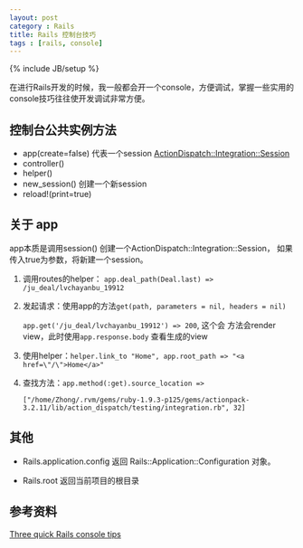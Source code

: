```yaml
---
layout: post
category : Rails
title: Rails 控制台技巧
tags : [rails, console]
---
```

{% include JB/setup %}

在进行Rails开发的时候，我一般都会开一个console，方便调试，掌握一些实用的console技巧往往使开发调试非常方便。


## 控制台公共实例方法
  * app(create=false) 代表一个session [ActionDispatch::Integration::Session](http://api.rubyonrails.org/classes/ActionDispatch/Integration/Session.html)
  * controller()
  * helper()
  * new_session() 创建一个新session
  * reload!(print=true)


## 关于 app
  app本质是调用session() 创建一个ActionDispatch::Integration::Session， 如果传入true为参数，将新建一个session。

  1. 调用routes的helper： `app.deal_path(Deal.last) => /ju_deal/lvchayanbu_19912`

  2. 发起请求：使用app的方法`get(path, parameters = nil, headers = nil)`
     
     `app.get('/ju_deal/lvchayanbu_19912') => 200`, 这个会 方法会render view，此时使用`app.response.body` 查看生成的view

  3. 使用helper：`helper.link_to "Home", app.root_path => "<a href=\"/\">Home</a>" `

  4. 查找方法：`app.method(:get).source_location =>`

     `["/home/Zhong/.rvm/gems/ruby-1.9.3-p125/gems/actionpack-3.2.11/lib/action_dispatch/testing/integration.rb", 32] `

## 其他

  * Rails.application.config 返回 Rails::Application::Configuration 对象。

  * Rails.root 返回当前项目的根目录

## 参考资料
[Three quick Rails console tips](http://37signals.com/svn/posts/3176-three-quick-rails-console-tips)


